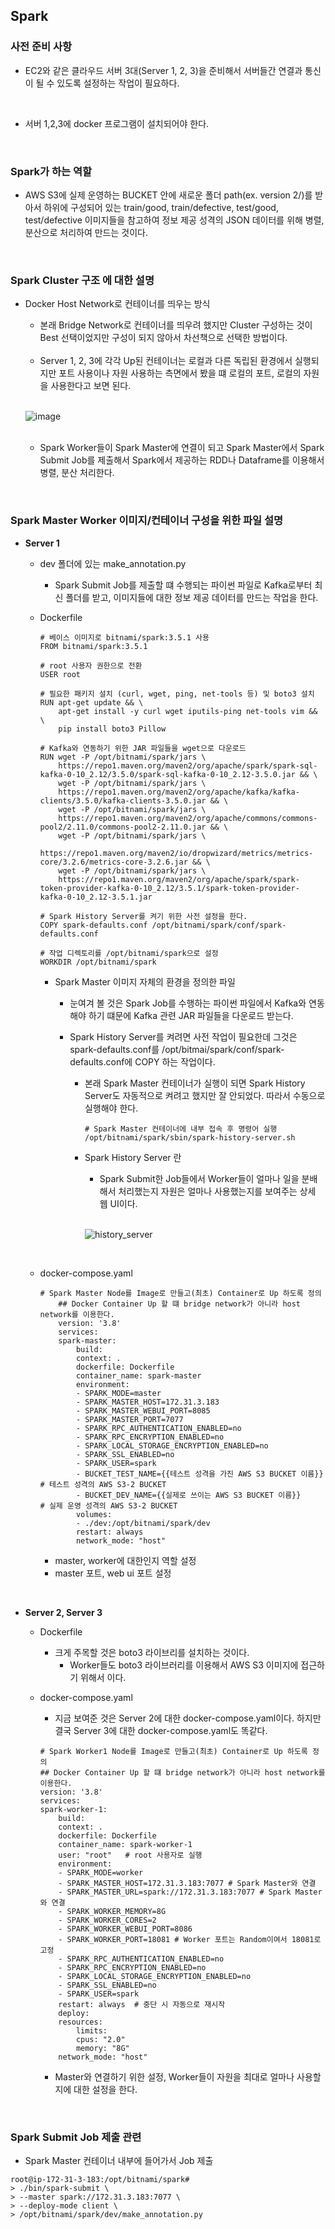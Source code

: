 <h2> Spark </h2>

<h3> 사전 준비 사항 </h3>

- EC2와 같은 클라우드 서버 3대(Server 1, 2, 3)을 준비해서 서버들간 연결과 통신이 될 수 있도록 설정하는 작업이 필요하다. 

<br>

- 서버 1,2,3에 docker 프로그램이 설치되어야 한다.

<br>


<h3> Spark가 하는 역할 </h3>

- AWS S3에 실제 운영하는 BUCKET 안에 새로운 폴더 path(ex. version 2/)를 받아서 하위에 구성되어 있는 train/good, train/defective, test/good, test/defective 이미지들을 참고하여 정보 제공 성격의 JSON 데이터를 위해 병렬, 분산으로 처리하여 만드는 것이다. 

<br>

<h3> Spark Cluster 구조 에 대한 설명 </h3>

- Docker Host Network로 컨테이너를 띄우는 방식 
  - 본래 Bridge Network로 컨테이너를 띄우려 했지만 Cluster 구성하는 것이 Best 선택이었지만 구성이 되지 않아서 차선책으로 선택한 방법이다. 

  <br>

  - Server 1, 2, 3에 각각 Up된 컨테이너는 로컬과 다른 독립된 환경에서 실행되지만 포트 사용이나 자원 사용하는 측면에서 봤을 떄 로컬의 포트, 로컬의 자원을 사용한다고 보면 된다. 

  <br>

    ![image](./images/structure.png)

  <br>

  - Spark Worker들이 Spark Master에 연결이 되고 
    Spark Master에서 Spark Submit Job를 제출해서 Spark에서 제공하는 RDD나 Dataframe를 이용해서 병렬, 분산 처리한다. 

<br>


<h3> Spark Master Worker 이미지/컨테이너 구성을 위한 파일 설명  </h3>

- **Server 1**
  - dev 폴더에 있는 make_annotation.py 
    - Spark Submit Job를 제출할 떄 수행되는 파이썬 파일로 
      Kafka로부터 최신 폴더를 받고, 이미지들에 대한 정보 제공 데이터를 만드는 작업을 한다. 

  - Dockerfile 
    ```
    # 베이스 이미지로 bitnami/spark:3.5.1 사용
    FROM bitnami/spark:3.5.1

    # root 사용자 권한으로 전환
    USER root

    # 필요한 패키지 설치 (curl, wget, ping, net-tools 등) 및 boto3 설치
    RUN apt-get update && \
        apt-get install -y curl wget iputils-ping net-tools vim && \
        pip install boto3 Pillow

    # Kafka와 연동하기 위한 JAR 파일들을 wget으로 다운로드
    RUN wget -P /opt/bitnami/spark/jars \
        https://repo1.maven.org/maven2/org/apache/spark/spark-sql-kafka-0-10_2.12/3.5.0/spark-sql-kafka-0-10_2.12-3.5.0.jar && \
        wget -P /opt/bitnami/spark/jars \
        https://repo1.maven.org/maven2/org/apache/kafka/kafka-clients/3.5.0/kafka-clients-3.5.0.jar && \
        wget -P /opt/bitnami/spark/jars \
        https://repo1.maven.org/maven2/org/apache/commons/commons-pool2/2.11.0/commons-pool2-2.11.0.jar && \
        wget -P /opt/bitnami/spark/jars \
        https://repo1.maven.org/maven2/io/dropwizard/metrics/metrics-core/3.2.6/metrics-core-3.2.6.jar && \
        wget -P /opt/bitnami/spark/jars \
        https://repo1.maven.org/maven2/org/apache/spark/spark-token-provider-kafka-0-10_2.12/3.5.1/spark-token-provider-kafka-0-10_2.12-3.5.1.jar

    # Spark History Server를 켜기 위한 사전 설정을 한다. 
    COPY spark-defaults.conf /opt/bitnami/spark/conf/spark-defaults.conf

    # 작업 디렉토리를 /opt/bitnami/spark으로 설정
    WORKDIR /opt/bitnami/spark
    ```
    - Spark Master 이미지 자체의 환경을 정의한 파일 
      - 눈여겨 볼 것은 Spark Job를 수행하는 파이썬 파일에서 Kafka와 연동해야 하기 떄문에 Kafka 관련 JAR 파일들을 다운로드 받는다. 

      - Spark History Server를 켜려면 사전 작업이 필요한데 그것은 spark-defaults.conf를 /opt/bitmai/spark/conf/spark-defaults.conf에 COPY 하는 작업이다. 
        - 본래 Spark Master 컨테이너가 실행이 되면 Spark History Server도 자동적으로 켜려고 했지만 잘 안되었다. 따라서 수동으로 실행해야 한다. 

            ```
            # Spark Master 컨테이너에 내부 접속 후 명령어 실행 
            /opt/bitnami/spark/sbin/spark-history-server.sh
            ```
        - Spark History Server 란 
          - Spark Submit한 Job들에서 Worker들이 얼마나 일을 분배해서 처리했는지 자원은 얼마나 사용했는지를 보여주는 상세 웹 UI이다. 

          <br>

           ![history_server](./images/history_server.png)
  
  <br>

  - docker-compose.yaml 

    ```
    # Spark Master Node를 Image로 만들고(최초) Container로 Up 하도록 정의
        ## Docker Container Up 할 떄 bridge network가 아니라 host network를 이용한다.  
        version: '3.8'
        services: 
        spark-master:
            build: 
            context: .  
            dockerfile: Dockerfile 
            container_name: spark-master
            environment:
            - SPARK_MODE=master
            - SPARK_MASTER_HOST=172.31.3.183
            - SPARK_MASTER_WEBUI_PORT=8085
            - SPARK_MASTER_PORT=7077
            - SPARK_RPC_AUTHENTICATION_ENABLED=no
            - SPARK_RPC_ENCRYPTION_ENABLED=no
            - SPARK_LOCAL_STORAGE_ENCRYPTION_ENABLED=no
            - SPARK_SSL_ENABLED=no
            - SPARK_USER=spark
            - BUCKET_TEST_NAME={{테스트 성격을 가진 AWS S3 BUCKET 이름}}  # 테스트 성격의 AWS S3-2 BUCKET
            - BUCKET_DEV_NAME={{실제로 쓰이는 AWS S3 BUCKET 이름}}         # 실제 운영 성격의 AWS S3-2 BUCKET 
            volumes:
            - ./dev:/opt/bitnami/spark/dev
            restart: always
            network_mode: "host"

    ```
     - master, worker에 대한인지 역할 설정 
     - master 포트, web ui 포트 설정


<br>

- **Server 2, Server 3**

  - Dockerfile 
    - 크게 주목할 것은 boto3 라이브리를 설치하는 것이다. 
      - Worker들도 boto3 라이브러리를 이용해서 AWS S3 이미지에 접근하기 위해서 이다. 

  - docker-compose.yaml 
    - 지금 보여준 것은 Server 2에 대한 docker-compose.yaml이다. 
    하지만 결국 Server 3에 대한 docker-compose.yaml도 똑같다. 

    ```
    # Spark Worker1 Node를 Image로 만들고(최초) Container로 Up 하도록 정의
    ## Docker Container Up 할 떄 bridge network가 아니라 host network를 이용한다.
    version: '3.8'
    services:
    spark-worker-1:
        build: 
        context: .  
        dockerfile: Dockerfile 
        container_name: spark-worker-1
        user: "root"   # root 사용자로 실행
        environment:
        - SPARK_MODE=worker
        - SPARK_MASTER_HOST=172.31.3.183:7077 # Spark Master와 연결 
        - SPARK_MASTER_URL=spark://172.31.3.183:7077 # Spark Master와 연결 
        - SPARK_WORKER_MEMORY=8G
        - SPARK_WORKER_CORES=2
        - SPARK_WORKER_WEBUI_PORT=8086
        - SPARK_WORKER_PORT=18081 # Worker 포트는 Random이여서 18081로 고정
        - SPARK_RPC_AUTHENTICATION_ENABLED=no
        - SPARK_RPC_ENCRYPTION_ENABLED=no
        - SPARK_LOCAL_STORAGE_ENCRYPTION_ENABLED=no
        - SPARK_SSL_ENABLED=no
        - SPARK_USER=spark
        restart: always  # 중단 시 자동으로 재시작
        deploy:
        resources:
            limits:
            cpus: "2.0"
            memory: "8G"
        network_mode: "host"
    ```

    - Master와 연결하기 위한 설정, Worker들이 자원을 최대로 얼마나 사용할지에 대한 설정을 한다. 

<br>


<h3> Spark Submit Job 제출 관련 </h3>

- Spark Master 컨테이너 내부에 들어가서 Job 제출 
```
root@ip-172-31-3-183:/opt/bitnami/spark#
> ./bin/spark-submit \
> --master spark://172.31.3.183:7077 \
> --deploy-mode client \
> /opt/bitnami/spark/dev/make_annotation.py
```












